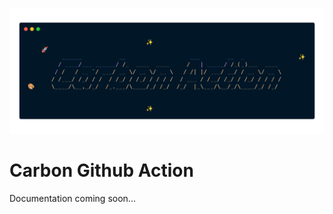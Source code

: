 [{
  "filename": "src/logo.txt"
}]: 🎨
<a href="https://github.com/Cox65/carbon-markdown-action/blob/main/src/logo.txt" target="_blank">![🎨src/logo.txt](https://github.com/Cox65/carbon-markdown-action/raw/main/carbon/sh8UiYLjDTUQtyVEPb6GWZ/logo.txt.png)</a>


# Carbon Github Action
Documentation coming soon...